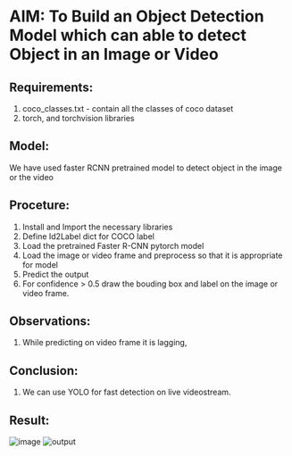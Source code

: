 # AIM:  To Build an Object Detection Model which can able to detect Object in an Image or Video

## Requirements:
1. coco_classes.txt - contain all the classes of coco dataset 
2. torch, and torchvision libraries 

## Model: 
We have used faster RCNN pretrained model to detect object in the image or the video


## Proceture:
1. Install and Import the necessary libraries
2. Define Id2Label dict for COCO label
3. Load the pretrained Faster R-CNN pytorch model
4. Load the image or video frame and preprocess so that it is appropriate for model
5. Predict the output
6. For confidence > 0.5 draw the bouding box and label on the image or video frame.

## Observations:
1. While predicting on video frame it is lagging, 

## Conclusion:
1. We can use YOLO for fast detection on live videostream. 

## Result:
![image](https://user-images.githubusercontent.com/43055935/182361084-c8565ffd-e22f-43f2-8339-da3271dc6f13.jpg)
![output](https://user-images.githubusercontent.com/43055935/182362032-8f90c008-b13b-4176-9889-dd1e351ae673.png)